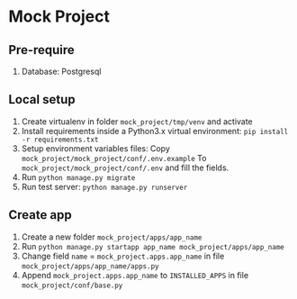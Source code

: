 # Mock Project

## Pre-require
1. Database: Postgresql

## Local setup
1. Create virtualenv in folder `mock_project/tmp/venv` and activate
2. Install requirements inside a Python3.x virtual environment: `pip install -r requirements.txt`
3. Setup environment variables files: 
   Copy `mock_project/mock_project/conf/.env.example` 
   To `mock_project/mock_project/conf/.env` 
   and fill the fields.
4. Run `python manage.py migrate`
5. Run test server: `python manage.py runserver`


## Create app
1. Create a new folder `mock_project/apps/app_name`
2. Run `python manage.py startapp app_name mock_project/apps/app_name`
3. Change field `name` = `mock_project.apps.app_name` in file `mock_project/apps/app_name/apps.py`
4. Append `mock_project.apps.app_name` to `INSTALLED_APPS` in file `mock_project/conf/base.py` 


